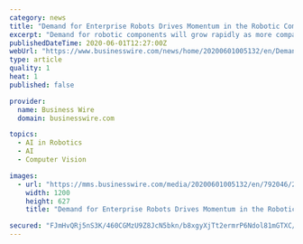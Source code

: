 ```yaml
---
category: news
title: "Demand for Enterprise Robots Drives Momentum in the Robotic Components Market as Automation and Artificial Intelligence Propel Revenue to $126.3 Billion by 2025, According to Omdia"
excerpt: "Demand for robotic components will grow rapidly as more companies realize the benefits of automation, robots, and cobots and increase adoption rates"
publishedDateTime: 2020-06-01T12:27:00Z
webUrl: "https://www.businesswire.com/news/home/20200601005132/en/Demand-Enterprise-Robots-Drives-Momentum-Robotic-Components"
type: article
quality: 1
heat: 1
published: false

provider:
  name: Business Wire
  domain: businesswire.com

topics:
  - AI in Robotics
  - AI
  - Computer Vision

images:
  - url: "https://mms.businesswire.com/media/20200601005132/en/792046/23/OMDIA_LOGO_Endorsement_Black.jpg"
    width: 1200
    height: 627
    title: "Demand for Enterprise Robots Drives Momentum in the Robotic Components Market as Automation and Artificial Intelligence Propel Revenue to $126.3 Billion by 2025, According to Omdia"

secured: "FJmHvQRj5nS3K/460CGMzU9Z8JcN5bkn/b8xgyXjTt2ermrP6Ndol81mGTXC/N8OtrMkPhuqxTTiuFScw6KeOK5we1e5UydfcEPkYsG7V43VJuciWC44G0roEEWvTLtjaqUOxXMBKJpHqah4p2U0jpNCVi2XoWJjEa524BWVMjjt1iKy1QkAzK4orUpdh3zxwHS9/V10QbENOd5qeCQ1i6WVS1wQGOxcsClKUa9+A4jVIV5Vu+mrIdEGHlWL9r3pti4QCG0xYP4TaoW6wMjOR4PSjO6ztmgSV+IAaEmvmf3KosjMcxvb2j0d35bawupZ;ql1elz3mIYoFsMWJ9XZcgw=="
---
```


